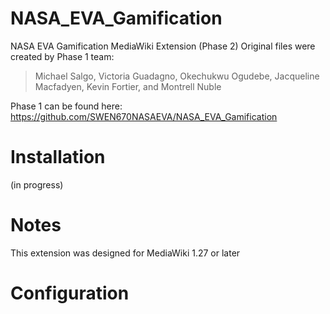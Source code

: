 # NASA_EVA_Gamification
NASA EVA Gamification MediaWiki Extension (Phase 2)
Original files were created by Phase 1 team: 
> Michael Salgo, Victoria Guadagno, Okechukwu Ogudebe, Jacqueline Macfadyen, Kevin Fortier, and Montrell Nuble

Phase 1 can be found here: https://github.com/SWEN670NASAEVA/NASA_EVA_Gamification
# Installation
(in progress)

# Notes
This extension was designed for MediaWiki 1.27 or later

# Configuration

# 

